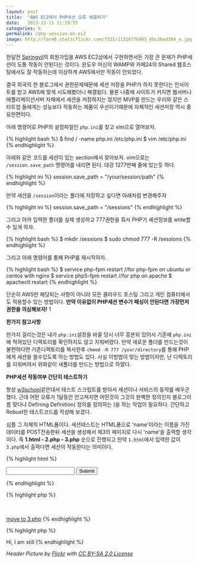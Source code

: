 ```yaml
---
layout: post
title:  "AWS EC2에서 PHP세션 오류 해결하기"
date:   2013-12-11 11:19:55
categories: k
permalink: /php-session-on-ec2
image: http://farm8.staticflickr.com/7321/11316776485_6bc26ed304_o.jpg
---
```


한달전 <a href="http://www.springvil.com">Springvil</a>의 회원가입을 AWS EC2상에서 구현하면서든 가장 큰 문제가 
PHP세션이 도통 작동이 안된다는 것이다. 윈도우 머신의 WAMP와 카페24의 Shared 웹호스팅에서도 잘 작동하는데 
이상하게 AWS에서만 작동이 안되었다.

결국 외국의 한 블로그에서 권한문제때문에 세션 저장을 PHP가 하지 못한다는 인사이트를 받고 AWS에 맞게 시도해봤더니 해결됬다.
물론 나중에 사이트가 커지면 웹서버나 애플리케이션서버 자체에서 세션을 저장하지는 않지만 MVP를 만드는 우리와 같은 스타트업 들에게는 
성능보다 작동하는 제품이 우선이기때문에 자체적인 세션저장 역시 중요한편이다.

아래 명령어로 PHP의 설정파일인 ``php.ini``를 찾고 vim으로 열어보자.

{% highlight bash %}
$ find / -name php.ini
/etc/php.ini
$ vim /etc/php.ini
{% endhighlight %}

아래와 같은 코드를 세션이 있는 section에서 찾아보자. vim으로는 ``/session.save_path`` 명령어를 내리면 된다. 대강 1277번째 줄에 있는듯 하다.

{% highlight ini %}
session.save_path = "/your/session/path"
{% endhighlight %}

만약 세션을 ``/session``이라는 폴더에 저장하고 싶다면 아래처럼 변경해주자

{% highlight ini %}
session.save_path = "/sessions"
{% endhighlight %}

그리고 아까 입력한 폴더를 실제 생성하고 777권한을 줘서 PHP가 세션정보를 wtite할수 있게 하자.

{% highlight bash %}
$ mkdir /sessions
$ sudo chmod 777 -R /sessions
{% endhighlight %}

그리고 아래 명령어를 통해 PHP를 재시작하자.

{% highlight bash %}
$ service php-fpm restart
//for php-fpm on ubuntu or centos with nginx
$ service php5-fpm restart
//for php on apache
$ apachectl restart
{% endhighlight %}

단순히 AWS만 해당되는 사항이 아니라 모든 클라우드 호스팅 그리고 개인 컴퓨터에서도 적용할수 있는 방법이다. **만약 이유없이 
PHP세션 변수가 패싱이 안된다면 가장먼저 권한을 의심해보자!**
1

**한가지 참고사항**

한가지 걸리는것은 내가 ``php.ini``설정을 바꿀 당시 너무 흥분되 있어서 기존에 ``php.ini``에 적혀있던 디렉토리를 확인하지도 
않고 지워버렸다. 만약 새로운 폴더를 만드는것이 불편하다면 기존디렉토리를 복사한후 ``chmod -R 777 /your/directory``를 통해 PHP에게 세션을 
쓸수있도록 하는 방법도 있다. 사실 이방법이 맞는 방법이지만, 난 디렉토리를 지워버려서 위와같이 새폴더를 만드는 방법으로 하였다.

**PHP세션 작동여부 간단히 테스트하기**

항상 <a href="http://www.w3schools.com/">w3school</a>같은대서 테스트 스크립트를 받아서 세션이나 서비스의 동작를 배우곤 했다. 근데 어떤 오류가 1달동안 안고쳐지면 어떤것이 그것의 완벽한 정의인지 블로그이름 맞다나 Defining Definition( 정의를 정의하는 )을 하는 작업이 필요하다. 간단하고 Robust한 테스트코드를 작성해 보겠다.

심플 그 자체의 HTML폼이다. 세션테스트는 HTML폼으로 'name'이라는 이름을 가진 데이터를 POST전송한뒤 세션을 생성해서 제3의 페이지로 다시 'name'을 출력할 생각이다. 즉 **1.html - 2.php - 3.php** 순으로 진행되고 만약 ``1.html``에서 입력한 값이 ``3.php``에서 출력다면 세션이 작동한다는 의미이다.

{% highlight html %}
<!--file name : 1.html-->
<form action="result.php" method="post" enctype="multipart/form-data" id="questionnaire">
<input type="text" name="name" id="name" />   
<input type="Submit" value="Submit">
</form>
{% endhighlight %}

{% highlight php %}
<!--file name : 2.php-->
<?php session_start();?>
<html>           
    <body>                   
        <?php 
        $_SESSION['name']=$_POST['name'];
        echo  $_SESSION['name']; 
        ?> 
        <br><br>
        <a href="3.php">move to 3.php</a>  
    </body>           
</html> 
{% endhighlight %}

{% highlight php %}
<!--file name : 3.php-->
<?php session_start();
?>
<html>
    <body>
        Hi, I am still <?php echo $_SESSION['name'];?>
    </body>
</html>
{% endhighlight %}


*Header Picture by <a href="http://www.flickr.com/photos/90237600@N00/2087764869">Flickr</a> with <a href="http://creativecommons.org/licenses/by-sa/2.0/">CC BY-SA 2.0 License</a>*

